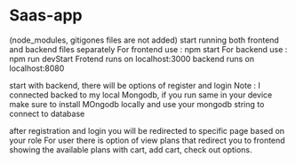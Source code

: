 # Saas-app
(node_modules, gitigones files are not added)
start running both frontend and backend files separately 
For frontend use : npm start
For backend use : npm run devStart
Frotend runs on localhost:3000
backend runs on localhost:8080

start with backend, there will be options of register and login 
Note : I connected backed to my local Mongodb, if you run same in your device make sure to install MOngodb locally and use your mongodb string to connect to database

after registration and login you will be redirected to specific page based on your role
For user there is option of view plans that redirect you to frontend showing the available plans with cart, add cart, check out options.
